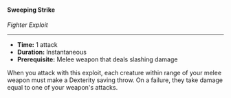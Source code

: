 #### Sweeping Strike
*Fighter Exploit*
___
- **Time:** 1 attack
- **Duration:** Instantaneous
- **Prerequisite:** Melee weapon that deals slashing damage

When you attack with this exploit, each creature within range of your melee weapon must make a Dexterity saving throw. On a failure, they take damage equal to one of your weapon's attacks.

